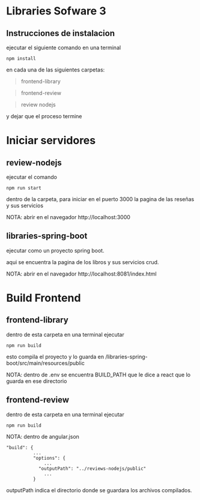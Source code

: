 # Libraries Sofware 3
## Instrucciones de instalacion

ejecutar el siguiente comando en una terminal
```
npm install 
```
en cada una de las siguientes carpetas:  
>frontend-library 

>frontend-review 

>review nodejs

y dejar que el proceso termine

# Iniciar servidores
## review-nodejs 
ejecutar el comando
```
npm run start
```
dentro de la carpeta, para iniciar en el puerto 3000 la pagina de las reseñas y sus servicios

NOTA: abrir en el navegador http://localhost:3000

## libraries-spring-boot
ejecutar como un proyecto spring boot.

aqui se encuentra la pagina de los libros y sus servicios crud.

NOTA: abrir en el navegador http://localhost:8081/index.html

# Build Frontend
## frontend-library
dentro de esta carpeta en una terminal ejecutar 
```
npm run build
```
esto compila el proyecto y lo guarda en /libraries-spring-boot/src/main/resources/public

NOTA: dentro de .env se encuentra BUILD_PATH que le dice a react que lo guarda en ese directorio

## frontend-review
dentro de esta carpeta en una terminal ejecutar
```
npm run build
```

NOTA: dentro de angular.json 
```
"build": {
          ...
          "options": {
              ...
            "outputPath": "../reviews-nodejs/public"
              ...
          }
```
outputPath indica el directorio donde se guardara los archivos compilados.